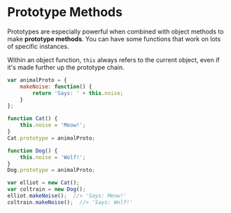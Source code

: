 # Prototype Methods

Prototypes are especially powerful when combined with object methods to make **prototype methods**.
You can have some functions that work on lots of specific instances.

Within an object function, `this` always refers to the current object, even if it's made further up the prototype chain.

```js
var animalProto = {
    makeNoise: function() {
        return 'Says: ' + this.noise;
    }
};

function Cat() {
    this.noise = 'Meow!';
}
Cat.prototype = animalProto;

function Dog() {
    this.noise = 'Wolf!';
}
Dog.prototype = animalProto;

var elliot = new Cat();
var coltrain = new Dog();
elliot.makeNoise();  //> 'Says: Meow!'
coltrain.makeNoise();  //> 'Says: Wolf!'
```
